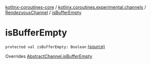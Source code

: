 [kotlinx-coroutines-core](../../index.md) / [kotlinx.coroutines.experimental.channels](../index.md) / [RendezvousChannel](index.md) / [isBufferEmpty](.)

# isBufferEmpty

`protected val isBufferEmpty: Boolean` [(source)](http://github.com/kotlin/kotlinx.coroutines/tree/master/kotlinx-coroutines-core/src/main/kotlin/kotlinx/coroutines/experimental/channels/RendezvousChannel.kt#L29)

Overrides [AbstractChannel.isBufferEmpty](../-abstract-channel/is-buffer-empty.md)

